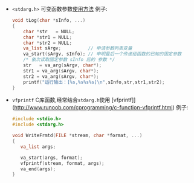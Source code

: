- `<stdarg.h>` 可变函数参数[使用方法](http://www.runoob.com/cprogramming/c-standard-library-stdarg-h.html)
    例子:
    ```c++
    void tLog(char *sInfo, ...)
    {
        char *str   = NULL;
        char *str1 = NULL;
        char *str2 = NULL;
        va_list sArgv;          // 申请参数列表变量
        va_start(sArgv, sInfo); // 申明最后一个传递给函数的已知的固定参数
        /* 依次读取固定参数 sInfo 后的 参数 */
        str   = va_arg(sArgv, char*);
        str1 = va_arg(sArgv, char*);
        str2 = va_arg(sArgv, char*);
        printf("运行输出：[%s,%s%s%s]\n",sInfo,str,str1,str2);
    }
    ```

- `vfprintf` C库函数,经常结合`stdarg.h`使用 [vfprintf]](http://www.runoob.com/cprogramming/c-function-vfprintf.html)
    例子:
    ```c++
    #include <stdio.h>
    #include <stdarg.h>

    void WriteFrmtd(FILE *stream, char *format, ...)
    {
       va_list args;

       va_start(args, format);
       vfprintf(stream, format, args);
       va_end(args);
    }
    ```
